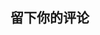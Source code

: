## 留下你的评论
<Twikoo lang="zh-CN" page="comment" />
<script setup>
import Twikoo from '/docs/component/Twikoo.vue'
</script>